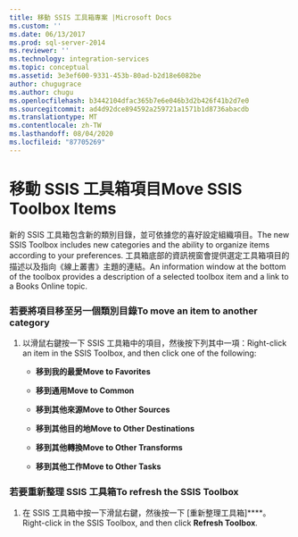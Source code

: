 ```yaml
---
title: 移動 SSIS 工具箱專案 |Microsoft Docs
ms.custom: ''
ms.date: 06/13/2017
ms.prod: sql-server-2014
ms.reviewer: ''
ms.technology: integration-services
ms.topic: conceptual
ms.assetid: 3e3ef600-9331-453b-80ad-b2d18e6082be
author: chugugrace
ms.author: chugu
ms.openlocfilehash: b3442104dfac365b7e6e046b3d2b426f41b2d7e0
ms.sourcegitcommit: ad4d92dce894592a259721a1571b1d8736abacdb
ms.translationtype: MT
ms.contentlocale: zh-TW
ms.lasthandoff: 08/04/2020
ms.locfileid: "87705269"
---
```

# <a name="move-ssis-toolbox-items"></a><span data-ttu-id="f36c4-102">移動 SSIS 工具箱項目</span><span class="sxs-lookup"><span data-stu-id="f36c4-102">Move SSIS Toolbox Items</span></span>
  <span data-ttu-id="f36c4-103">新的 SSIS 工具箱包含新的類別目錄，並可依據您的喜好設定組織項目。</span><span class="sxs-lookup"><span data-stu-id="f36c4-103">The new SSIS Toolbox includes new categories and the ability to organize items according to your preferences.</span></span> <span data-ttu-id="f36c4-104">工具箱底部的資訊視窗會提供選定工具箱項目的描述以及指向《線上叢書》主題的連結。</span><span class="sxs-lookup"><span data-stu-id="f36c4-104">An information window at the bottom of the toolbox provides a description of a selected toolbox item and a link to a Books Online topic.</span></span>  
  
### <a name="to-move-an-item-to-another-category"></a><span data-ttu-id="f36c4-105">若要將項目移至另一個類別目錄</span><span class="sxs-lookup"><span data-stu-id="f36c4-105">To move an item to another category</span></span>  
  
1.  <span data-ttu-id="f36c4-106">以滑鼠右鍵按一下 SSIS 工具箱中的項目，然後按下列其中一項：</span><span class="sxs-lookup"><span data-stu-id="f36c4-106">Right-click an item in the SSIS Toolbox, and then click one of the following:</span></span>  
  
    -   <span data-ttu-id="f36c4-107">**移到我的最愛**</span><span class="sxs-lookup"><span data-stu-id="f36c4-107">**Move to Favorites**</span></span>  
  
    -   <span data-ttu-id="f36c4-108">**移到通用**</span><span class="sxs-lookup"><span data-stu-id="f36c4-108">**Move to Common**</span></span>  
  
    -   <span data-ttu-id="f36c4-109">**移到其他來源**</span><span class="sxs-lookup"><span data-stu-id="f36c4-109">**Move to Other Sources**</span></span>  
  
    -   <span data-ttu-id="f36c4-110">**移到其他目的地**</span><span class="sxs-lookup"><span data-stu-id="f36c4-110">**Move to Other Destinations**</span></span>  
  
    -   <span data-ttu-id="f36c4-111">**移到其他轉換**</span><span class="sxs-lookup"><span data-stu-id="f36c4-111">**Move to Other Transforms**</span></span>  
  
    -   <span data-ttu-id="f36c4-112">**移到其他工作**</span><span class="sxs-lookup"><span data-stu-id="f36c4-112">**Move to Other Tasks**</span></span>  
  
### <a name="to-refresh-the-ssis-toolbox"></a><span data-ttu-id="f36c4-113">若要重新整理 SSIS 工具箱</span><span class="sxs-lookup"><span data-stu-id="f36c4-113">To refresh the SSIS Toolbox</span></span>  
  
1.  <span data-ttu-id="f36c4-114">在 SSIS 工具箱中按一下滑鼠右鍵，然後按一下 [重新整理工具箱]\*\*\*\*。</span><span class="sxs-lookup"><span data-stu-id="f36c4-114">Right-click in the SSIS Toolbox, and then click **Refresh Toolbox**.</span></span>  
  
  

